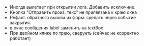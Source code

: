 - Иногда вылетает при открытии лога. Добавить исключние.
- Кнопка "Отправить произ. текс" не приявязана к краю окна
- Рефакт. обратного вызова из форм. сделать через событие закрытия.
- в окне сообщения label заменить на textBox
- При двойном клике по трею, сверунть (сейчас не корректно работает)